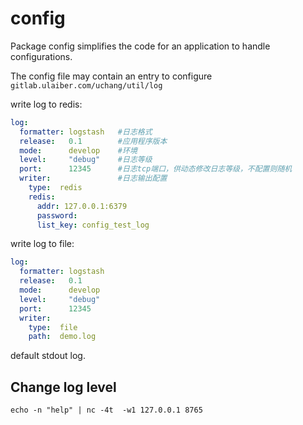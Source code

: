 config
======

Package config simplifies the code for an application to handle configurations.

The config file may contain an entry to configure `gitlab.ulaiber.com/uchang/util/log`

write log to redis:

```yaml
log:
  formatter: logstash   #日志格式
  release:   0.1        #应用程序版本
  mode:      develop    #环境
  level:     "debug"    #日志等级
  port:      12345      #日志tcp端口，供动态修改日志等级，不配置则随机
  writer:               #日志输出配置
    type:  redis
    redis:
      addr: 127.0.0.1:6379
      password:
      list_key: config_test_log
```

write log to file:

```yaml
log:
  formatter: logstash
  release:   0.1
  mode:      develop
  level:     "debug"
  port:      12345
  writer:
    type:  file
    path:  demo.log
```

default stdout log.

## Change log level

```shell
echo -n "help" | nc -4t  -w1 127.0.0.1 8765
```
